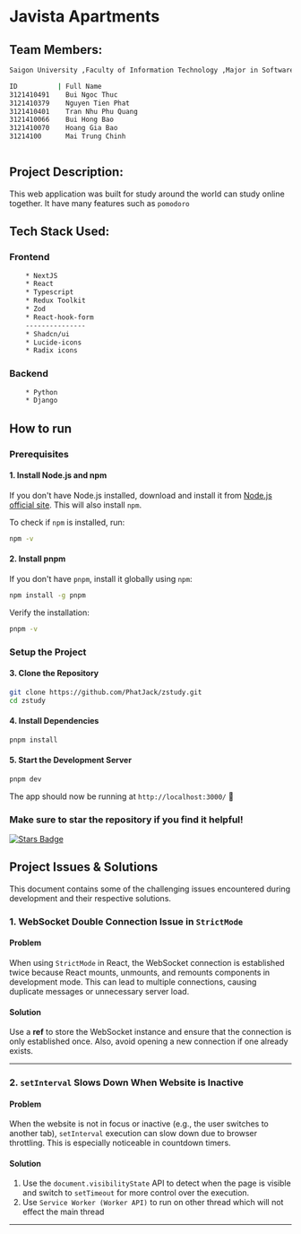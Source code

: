 # Javista Apartments

## Team Members:

```bash
Saigon University ,Faculty of Information Technology ,Major in Software Engineering

ID          | Full Name
3121410491    Bui Ngoc Thuc
3121410379    Nguyen Tien Phat
3121410401    Tran Nhu Phu Quang
3121410066    Bui Hong Bao
3121410070    Hoang Gia Bao
31214100      Mai Trung Chinh



```

## Project Description:

This web application was built for study around the world can study online together. It have many features such as ```pomodoro```

## Tech Stack Used:

### Frontend

```bash
    * NextJS
    * React
    * Typescript
    * Redux Toolkit
    * Zod
    * React-hook-form
    ---------------
    * Shadcn/ui
    * Lucide-icons
    * Radix icons
```

### Backend

```bash
    * Python 
    * Django
```



## How to run
### Prerequisites

#### 1. Install Node.js and npm
If you don't have Node.js installed, download and install it from [Node.js official site](https://nodejs.org/). This will also install `npm`.

To check if `npm` is installed, run:
```sh
npm -v
```

#### 2. Install pnpm
If you don't have `pnpm`, install it globally using `npm`:
```sh
npm install -g pnpm
```

Verify the installation:
```sh
pnpm -v
```

### Setup the Project

#### 3. Clone the Repository
```sh
git clone https://github.com/PhatJack/zstudy.git
cd zstudy
```

#### 4. Install Dependencies
```sh
pnpm install
```

#### 5. Start the Development Server
```sh
pnpm dev
```

The app should now be running at `http://localhost:3000/` 🚀


### Make sure to star the repository if you find it helpful!

<a href="https://github.com/PhatJack/zstudy/graphs/contributors"><img src="https://img.shields.io/github/stars/PhatJack/zstudy?color=yellow" alt="Stars Badge"/></a>

## Project Issues & Solutions

This document contains some of the challenging issues encountered during development and their respective solutions.

### 1. WebSocket Double Connection Issue in `StrictMode`

#### **Problem**
When using `StrictMode` in React, the WebSocket connection is established twice because React mounts, unmounts, and remounts components in development mode. This can lead to multiple connections, causing duplicate messages or unnecessary server load.

#### **Solution**
Use a **ref** to store the WebSocket instance and ensure that the connection is only established once. Also, avoid opening a new connection if one already exists.

---

### 2. `setInterval` Slows Down When Website is Inactive

#### **Problem**
When the website is not in focus or inactive (e.g., the user switches to another tab), `setInterval` execution can slow down due to browser throttling. This is especially noticeable in countdown timers.

#### **Solution**
1. Use the `document.visibilityState` API to detect when the page is visible and switch to `setTimeout` for more control over the execution.
2. Use `Service Worker (Worker API)` to run on other thread which will not effect the main thread
---

